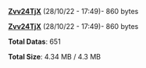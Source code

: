 [**Zvv24TjX**](/data/Zvv24TjX.txt) (28/10/22 - 17:49)- 860 bytes

[**Zvv24TjX**](/data/Zvv24TjX.txt) (28/10/22 - 17:49)- 860 bytes

**Total Datas**: 651

**Total Size**: 4.34 MB / 4.3 MB